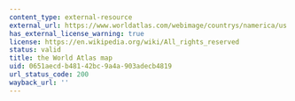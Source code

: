 ```yaml
---
content_type: external-resource
external_url: https://www.worldatlas.com/webimage/countrys/namerica/us.htm
has_external_license_warning: true
license: https://en.wikipedia.org/wiki/All_rights_reserved
status: valid
title: the World Atlas map
uid: 0651aecd-b481-42bc-9a4a-903adecb4819
url_status_code: 200
wayback_url: ''
---
```

